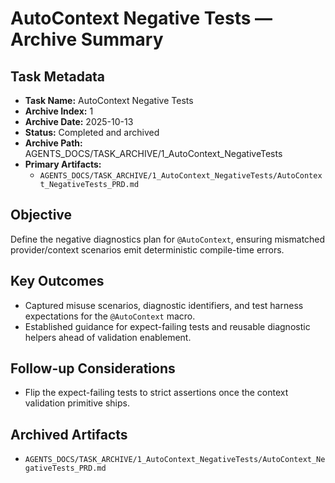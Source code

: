 # AutoContext Negative Tests — Archive Summary

## Task Metadata
- **Task Name:** AutoContext Negative Tests
- **Archive Index:** 1
- **Archive Date:** 2025-10-13
- **Status:** Completed and archived
- **Archive Path:** AGENTS_DOCS/TASK_ARCHIVE/1_AutoContext_NegativeTests
- **Primary Artifacts:**
  - `AGENTS_DOCS/TASK_ARCHIVE/1_AutoContext_NegativeTests/AutoContext_NegativeTests_PRD.md`

## Objective
Define the negative diagnostics plan for `@AutoContext`, ensuring mismatched provider/context scenarios emit deterministic compile-time errors.

## Key Outcomes
- Captured misuse scenarios, diagnostic identifiers, and test harness expectations for the `@AutoContext` macro.
- Established guidance for expect-failing tests and reusable diagnostic helpers ahead of validation enablement.

## Follow-up Considerations
- Flip the expect-failing tests to strict assertions once the context validation primitive ships.

## Archived Artifacts
- `AGENTS_DOCS/TASK_ARCHIVE/1_AutoContext_NegativeTests/AutoContext_NegativeTests_PRD.md`

